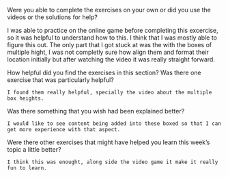 Were you able to complete the exercises on your own or did you use the
videos or the solutions for help?

I was able to practice on the online game before completing this excercise, so it was helpful to understand how to this. I think that I was mostly able to figure this out. The only part that I got stuck at was the with the boxes of multiple hight, I was not completly sure how align them and format their location initially but after watching the video it was really straight forward.

How helpful did you find the exercises in this section? Was there one
exercise that was particularly helpful?

    I found them really helpful, specially the video about the multiple box heights.

Was there something that you wish had been explained better?

    I would like to see content being added into these boxed so that I can get more experience with that aspect.

Were there other exercises that might have helped you learn this week’s
topic a little better?

    I think this was enought, along side the video game it make it really fun to learn.

